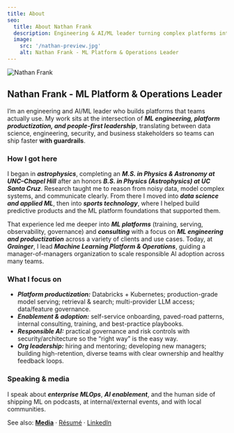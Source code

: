 ```yaml
---
title: About
seo:
  title: About Nathan Frank
  description: Engineering & AI/ML leader turning complex platforms into well-governed, widely adopted products.
  image:
    src: '/nathan-preview.jpg'
    alt: Nathan Frank - ML Platform & Operations Leader
---
```


![Nathan Frank](/nathan-preview.jpg)

## Nathan Frank - ML Platform & Operations Leader

I’m an engineering and AI/ML leader who builds platforms that teams actually use. My work sits at the intersection of **_ML engineering, platform productization, and people-first leadership_**, translating between data science, engineering, security, and business stakeholders so teams can ship faster **with guardrails**.

### How I got here

I began in **_astrophysics_**, completing an **_M.S. in Physics & Astronomy at UNC–Chapel Hill_** after an honors **_B.S. in Physics (Astrophysics) at UC Santa Cruz_**.
Research taught me to reason from noisy data, model complex systems, and communicate clearly.
From there I moved into **_data science and applied ML_**, then into **_sports technology_**, where I helped build predictive products and the ML platform foundations that supported them.

That experience led me deeper into **_ML platforms_** (training, serving, observability, governance) and **_consulting_** with a focus on **_ML engineering and productization_** across a variety of clients and use cases.
Today, at **_Grainger_**, I lead **_Machine Learning Platform & Operations_**, guiding a manager-of-managers organization to scale responsible AI adoption across many teams.

### What I focus on

- **_Platform productization:_** Databricks + Kubernetes; production-grade model serving; retrieval & search; multi-provider LLM access; data/feature governance.
- **_Enablement & adoption:_** self-service onboarding, paved-road patterns, internal consulting, training, and best-practice playbooks.
- **_Responsible AI:_** practical governance and risk controls with security/architecture so the “right way” is the easy way.
- **_Org leadership:_** hiring and mentoring; developing new managers; building high-retention, diverse teams with clear ownership and healthy feedback loops.

[//]: # '### Selected highlights'
[//]: # '- Compressed complex **migrations** and modernization timelines while maintaining service reliability.'
[//]: # '- Turned platform onboarding from **weeks to days** via automation and cross-functional process design.'
[//]: # '- Introduced an internal AI assistant that resolved a significant share of support questions end-to-end, freeing people for higher-value work.'
[//]: # '- Grew platform adoption across many teams by balancing performance, cost, and governance—**platforms as products**, not just infrastructure.'

### Speaking & media

I speak about **_enterprise MLOps_**, **_AI enablement_**, and the human side of shipping ML on podcasts, at internal/external events, and with local communities.

See also: **[Media](/media)** · [Résumé](/resume.pdf) · [LinkedIn](https://www.linkedin.com/in/nrfrank)
